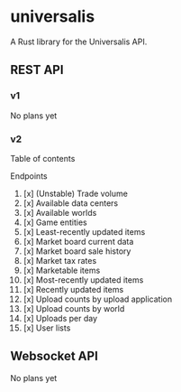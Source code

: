 # universalis

A Rust library for the Universalis API.

## REST API

### v1

No plans yet

### v2

Table of contents

Endpoints
1. [x] (Unstable) Trade volume
2. [x] Available data centers
3. [x] Available worlds
4. [x] Game entities
5. [x] Least-recently updated items
6. [x] Market board current data
7. [x] Market board sale history
8. [x] Market tax rates
9. [x] Marketable items
10. [x] Most-recently updated items
11. [x] Recently updated items
12. [x] Upload counts by upload application
13. [x] Upload counts by world
14. [x] Uploads per day
15. [x] User lists

## Websocket API

No plans yet